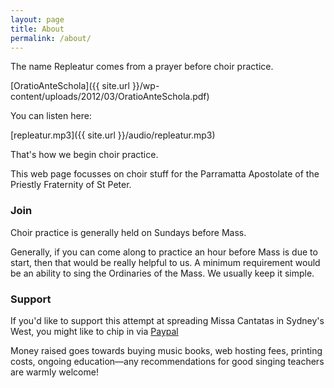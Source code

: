 ```yaml
---
layout: page
title: About
permalink: /about/
---
```


The name Repleatur comes from a prayer before choir practice.

[OratioAnteSchola]({{ site.url }}/wp-content/uploads/2012/03/OratioAnteSchola.pdf)

You can listen here:

[repleatur.mp3]({{ site.url }}/audio/repleatur.mp3)

That's how we begin choir practice.

This web page focusses on choir stuff for the Parramatta Apostolate of the Priestly Fraternity of St Peter.

### Join

Choir practice is generally held on Sundays before Mass.

Generally, if you can come along to practice an hour before Mass is due to start, then that would be really helpful to us.  A minimum requirement would be an ability to sing the Ordinaries of the Mass.  We usually keep it simple.

### Support

If you'd like to support this attempt at spreading Missa Cantatas in Sydney's West, you might like to chip in via <a href="https://paypal.me/veronicabrandt/">Paypal</a>

Money raised goes towards buying music books, web hosting fees, printing costs, ongoing education&mdash;any recommendations for good singing teachers are warmly welcome!


